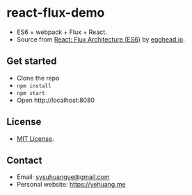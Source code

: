 # react-flux-demo
* ES6 + webpack + Flux + React.
* Source from [React: Flux Architecture (ES6)](https://egghead.io/courses/react-flux-architecture-es6) by [egghead.io](https://egghead.io).

## Get started

* Clone the repo
* `npm install`
* `npm start`
* Open http://localhost:8080

## License

* [MIT License](http://choosealicense.com/licenses/mit/).

## Contact

* Email: sysuhuangye@gmail.com
* Personal website: https://yehuang.me